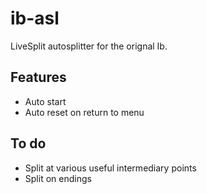 # ib-asl
LiveSplit autosplitter for the orignal Ib.

## Features
 - Auto start
 - Auto reset on return to menu

## To do
 - Split at various useful intermediary points
 - Split on endings